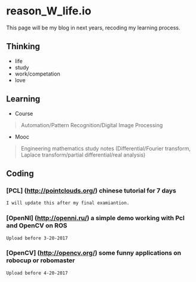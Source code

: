 # reason_W_life.io
This page will be my blog in next years, recoding my learning process.
## Thinking
- life
- study
- work/competation
- love

## Learning
- Course
> Automation/Pattern Recognition/Digital Image Processing

- Mooc
> Engineering mathematics study notes (Differential/Fourier transform, Laplace transform/partial differential/real analysis)

## Coding

### [PCL] (http://pointclouds.org/) chinese tutorial for 7 days

```
I will update this after my final examiantion.
```

### [OpenNI] (http://openni.ru/) a simple demo working with Pcl and OpenCV on ROS
```
Upload before 3-20-2017
```

### [OpenCV] (http://opencv.org/) some funny applications on robocup or robomaster
```
Upload before 4-20-2017
```

